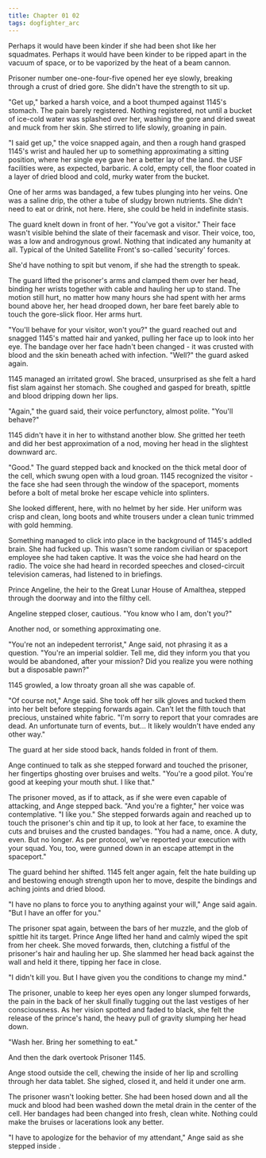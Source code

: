 ```yaml
---
title: Chapter 01 02
tags: dogfighter_arc
---
```

<p>Perhaps it would have been kinder if she had been shot like her squadmates. Perhaps it would have been kinder to be ripped apart in the vacuum of space, or to be vaporized by the heat of a beam cannon. </p>
<p>Prisoner number one-one-four-five opened her eye slowly, breaking through a crust of dried gore. She didn't have the strength to sit up. </p>
<p>"Get up," barked a harsh voice, and a boot thumped against 1145's stomach. The pain barely registered. Nothing registered, not until a bucket of ice-cold water was splashed over her, washing the gore and dried sweat and muck from her skin. She stirred to life slowly, groaning in pain. </p>
<p>"I said get up," the voice snapped again, and then a rough hand grasped 1145's wrist and hauled her up to something approximating a sitting position, where her single eye gave her a better lay of the land. the USF facilities were, as expected, barbaric. A cold, empty cell, the floor coated in a layer of dried blood and cold, murky water from the bucket. </p>
<p>One of her arms was bandaged, a few tubes plunging into her veins. One was a saline drip, the other a tube of sludgy brown nutrients. She didn't need to eat or drink, not here. Here, she could be held in indefinite stasis. </p>
<p>The guard knelt down in front of her. "You've got a visitor." Their face wasn't visible behind the slate of their facemask and visor. Their voice, too, was a low and androgynous growl. Nothing that indicated any humanity at all. Typical of the United Satellite Front's so-called 'security' forces. </p>
<p>She'd have nothing to spit but venom, if she had the strength to speak. </p>
<p>The guard lifted the prisoner's arms and clamped them over her head, binding her wrists together with cable and hauling her up to stand. The motion still hurt, no matter how many hours she had spent with her arms bound above her, her head drooped down, her bare feet barely able to touch the gore-slick floor. Her arms hurt.</p>
<p>"You'll behave for your visitor, won't you?" the guard reached out and snagged 1145's matted hair and yanked, pulling her face up to look into her eye. The bandage over her face hadn't been changed - it was crusted with blood and the skin beneath ached with infection. "Well?" the guard asked again.</p>
<p>1145 managed an irritated growl. She braced, unsurprised as she felt a hard fist slam against her stomach. She coughed and gasped for breath, spittle and blood dripping down her lips. </p>
<p>"Again," the guard said, their voice perfunctory, almost polite. "You'll behave?" </p>
<p>1145 didn't have it in her to withstand another blow. She gritted her teeth and did her best approximation of a nod, moving her head in the slightest downward arc. </p>
<p>"Good." The guard stepped back and knocked on the thick metal door of the cell, which swung open with a loud groan. 1145 recognized the visitor - the face she had seen through the window of the spaceport, moments before a bolt of metal broke her escape vehicle into splinters. </p>
<p>She looked different, here, with no helmet by her side. Her uniform was crisp and clean, long boots and white trousers under a clean tunic trimmed with gold hemming. </p>
<p>Something managed to click into place in the background of 1145's addled brain. She had fucked up. This wasn't some random civilian or spaceport employee she had taken captive. It was the voice she had heard on the radio. The voice she had heard in recorded speeches and closed-circuit television cameras, had listened to in briefings. </p>
<p>Prince Angeline, the heir to the Great Lunar House of Amalthea, stepped through the doorway and into the filthy cell. </p>
<p>Angeline stepped closer, cautious. "You know who I am, don't you?" </p>
<p>Another nod, or something approximating one. </p>
<p>"You're not an indepedent terrorist," Ange said, not phrasing it as a question. "You're an imperial soldier. Tell me, did they inform you that you would be abandoned, after your mission? Did you realize you were nothing but a disposable pawn?" </p>
<p>1145 growled, a low throaty groan all she was capable of. </p>
<p>"Of course not," Ange said. She took off her silk gloves and tucked them into her belt before stepping forwards again. Can't let the filth touch that precious, unstained white fabric. "I'm sorry to report that your comrades are dead. An unfortunate turn of events, but... It likely wouldn't have ended any other way." </p>
<p>The guard at her side stood back, hands folded in front of them. </p>
<p>Ange continued to talk as she stepped forward and touched the prisoner, her fingertips ghosting over bruises and welts. "You're a good pilot. You're good at keeping your mouth shut. I like that." </p>
<p>The prisoner moved, as if to attack, as if she were even capable of attacking, and Ange stepped back. "And you're a fighter," her voice was contemplative. "I like you." She stepped forwards again and reached up to touch the prisoner's chin and tip it up, to look at her face, to examine the cuts and bruises and the crusted bandages. "You had a name, once. A duty, even. But no longer. As per protocol, we've reported your execution with your squad. You, too, were gunned down in an escape attempt in the spaceport."</p>
<p>The guard behind her shifted. 1145 felt anger again, felt the hate building up and bestowing enough strength upon her to move, despite the bindings and aching joints and dried blood. </p>
<p>"I have no plans to force you to anything against your will," Ange said again. "But I have an offer for you." </p>
<p>The prisoner spat again, between the bars of her muzzle, and the glob of spittle hit its target. Prince Ange lifted her hand and calmly wiped the spit from her cheek. She moved forwards, then, clutching a fistful of the prisoner's hair and hauling her up. She slammed her head back against the wall and held it there, tipping her face in close.</p>
<p>"I didn't kill you. But I have given you the conditions to change my mind." </p>
<p>The prisoner, unable to keep her eyes open any longer slumped forwards, the pain in the back of her skull finally tugging out the last vestiges of her consciousness. As her vision spotted and faded to black, she felt the release of the prince's hand, the heavy pull of gravity slumping her head down. </p>
<p>"Wash her. Bring her something to eat." </p>
<p>And then the dark overtook Prisoner 1145. </p>
<p>Ange stood outside the cell, chewing the inside of her lip and scrolling through her data tablet. She sighed, closed it, and held it under one arm. </p>
<p>The prisoner wasn't looking better. She had been hosed down and all the muck and blood had been washed down the metal drain in the center of the cell. Her bandages had been changed into fresh, clean white. Nothing could make the bruises or lacerations look any better. </p>
<p>"I have to apologize for the behavior of my attendant," Ange said as she stepped inside .</p>